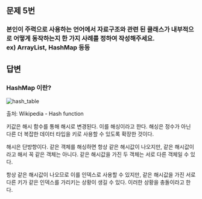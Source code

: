 ## 문제 5번

### 본인이 주력으로 사용하는 언어에서 자료구조와 관련 된 클래스가 내부적으로 어떻게 동작하는지 한 가지 사례를 정하여 작성해주세요. ex) ArrayList, HashMap 등등

## 답변


### HashMap 이란?

![hash_table](https://user-images.githubusercontent.com/87470206/192854193-d7ff1590-9b7a-4b7a-a80e-525336362547.jpg)

출처: Wikipedia - Hash function

키값은 해시 함수를 통해 해시로 변경된다. 이를 해싱이라고 한다. 해싱은 정수가 아닌 다른 더 복잡한 데이터 타입을 키로 사용할 수 있도록 확장한 것이다.

해시은 단방향이다. 같은 객체를 해싱하면 항상 같은 해시값이 나오지만, 같은 해시값이라고 해서 꼭 같은 객체는 아니다. 같은 해시값을 가진 두 객체는 서로 다른 객체일 수 있다.

항상 같은 해시값이 나오므로 이를 인덱스로 사용할 수 있지만, 같은 해시값을 가진 서로 다른 키가 같은 인덱스를 가리키는 상황이 생길 수 있다. 이러한 상황을 충돌이라고 한다.

